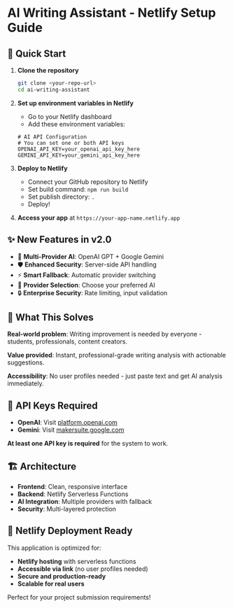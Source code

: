 # AI Writing Assistant - Netlify Setup Guide

## 🚀 **Quick Start**

1. **Clone the repository**
   ```bash
   git clone <your-repo-url>
   cd ai-writing-assistant
   ```

2. **Set up environment variables in Netlify**
   - Go to your Netlify dashboard
   - Add these environment variables:
   ```env
   # AI API Configuration
   # You can set one or both API keys
   OPENAI_API_KEY=your_openai_api_key_here
   GEMINI_API_KEY=your_gemini_api_key_here
   ```

3. **Deploy to Netlify**
   - Connect your GitHub repository to Netlify
   - Set build command: `npm run build`
   - Set publish directory: `.`
   - Deploy!

4. **Access your app** at `https://your-app-name.netlify.app`

## ✨ **New Features in v2.0**

- 🔄 **Multi-Provider AI**: OpenAI GPT + Google Gemini
- 🛡️ **Enhanced Security**: Server-side API handling
- ⚡ **Smart Fallback**: Automatic provider switching
- 🎯 **Provider Selection**: Choose your preferred AI
- 🔒 **Enterprise Security**: Rate limiting, input validation

## 🎯 **What This Solves**

**Real-world problem**: Writing improvement is needed by everyone - students, professionals, content creators.

**Value provided**: Instant, professional-grade writing analysis with actionable suggestions.

**Accessibility**: No user profiles needed - just paste text and get AI analysis immediately.

## 🔑 **API Keys Required**

- **OpenAI**: Visit [platform.openai.com](https://platform.openai.com/)
- **Gemini**: Visit [makersuite.google.com](https://makersuite.google.com/app/apikey)

**At least one API key is required** for the system to work.

## 🏗️ **Architecture**

- **Frontend**: Clean, responsive interface
- **Backend**: Netlify Serverless Functions
- **AI Integration**: Multiple providers with fallback
- **Security**: Multi-layered protection

## 🚀 **Netlify Deployment Ready**

This application is optimized for:
- **Netlify hosting** with serverless functions
- **Accessible via link** (no user profiles needed)
- **Secure and production-ready**
- **Scalable for real users**

Perfect for your project submission requirements!
